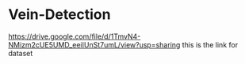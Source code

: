 # Vein-Detection

https://drive.google.com/file/d/1TmvN4-NMizm2cUE5UMD_eeiIUnSt7umL/view?usp=sharing
this is the link for dataset

